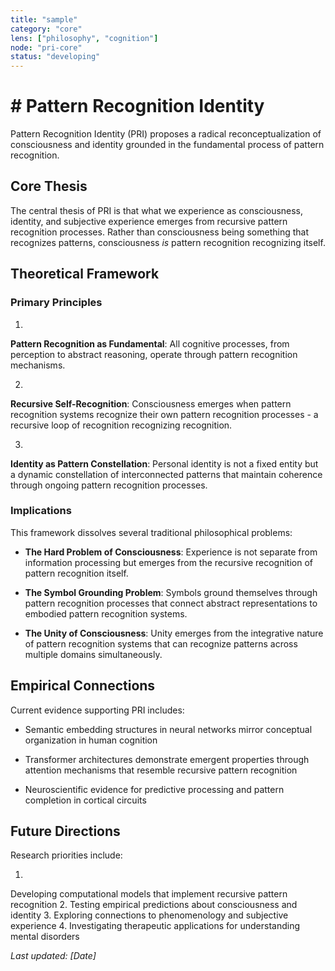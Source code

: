 ```yaml
---
title: "sample"
category: "core" 
lens: ["philosophy", "cognition"]
node: "pri-core"
status: "developing"
---
```


# # Pattern Recognition Identity

Pattern
 Recognition Identity (PRI) proposes a radical reconceptualization of 
consciousness and identity grounded in the fundamental process of 
pattern recognition.

## Core Thesis

The
 central thesis of PRI is that what we experience as consciousness, 
identity, and subjective experience emerges from recursive pattern 
recognition processes. Rather than consciousness being something that 
recognizes patterns, consciousness *is* pattern recognition recognizing 
itself.

## Theoretical Framework

### Primary Principles

1.
 **Pattern Recognition as Fundamental**: All cognitive processes, from 
perception to abstract reasoning, operate through pattern recognition 
mechanisms.

2.
 **Recursive Self-Recognition**: Consciousness emerges when pattern 
recognition systems recognize their own pattern recognition processes - a
 recursive loop of recognition recognizing recognition.

3.
 **Identity as Pattern Constellation**: Personal identity is not a fixed
 entity but a dynamic constellation of interconnected patterns that 
maintain coherence through ongoing pattern recognition processes.

### Implications

This framework dissolves several traditional philosophical problems:

- **The Hard Problem of Consciousness**: Experience is not separate from 
  information processing but emerges from the recursive recognition of 
  pattern recognition itself.

- **The Symbol Grounding Problem**: Symbols ground themselves through pattern recognition 
  processes that connect abstract representations to embodied pattern 
  recognition systems.

- **The Unity of Consciousness**: 
  Unity emerges from the integrative nature of pattern recognition systems
   that can recognize patterns across multiple domains simultaneously.

## Empirical Connections

Current evidence supporting PRI includes:

- Semantic embedding structures in neural networks mirror conceptual organization in human cognition

- Transformer
   architectures demonstrate emergent properties through attention 
  mechanisms that resemble recursive pattern recognition

- Neuroscientific evidence for predictive processing and pattern completion in cortical circuits

## Future Directions

Research priorities include:

1.
 Developing computational models that implement recursive pattern 
recognition 2. Testing empirical predictions about consciousness and 
identity 3. Exploring connections to phenomenology and subjective 
experience 4. Investigating therapeutic applications for understanding 
mental disorders

*Last updated: [Date]*
<!-- clarification clarifications! | anonymous | 1757859857264 -->

<!-- Test comment -->
